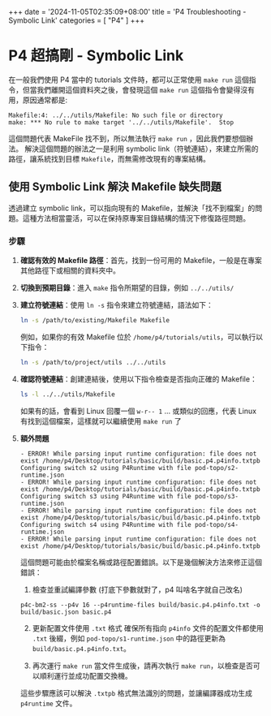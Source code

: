 +++
date = '2024-11-05T02:35:09+08:00'
title = 'P4 Troubleshooting - Symbolic Link'
categories = [
    "P4"
]
+++

# P4 超搞剛 - Symbolic Link

在一般我們使用 P4 當中的 tutorials 文件時，都可以正常使用 `make run` 這個指令，但當我們離開這個資料夾之後，會發現這個 `make run` 這個指令會變得沒有用，原因通常都是:

```bash!=
Makefile:4: ../../utils/Makefile: No such file or directory
make: *** No rule to make target '../../utils/Makefile'.  Stop
```

這個問題代表 MakeFile 找不到，所以無法執行 `make run` ，因此我們要想個辦法。
解決這個問題的辦法之一是利用 symbolic link（符號連結），來建立所需的路徑，讓系統找到目標 `Makefile`，而無需修改現有的專案結構。

## 使用 Symbolic Link 解決 Makefile 缺失問題

透過建立 symbolic link，可以指向現有的 Makefile，並解決「找不到檔案」的問題。這種方法相當靈活，可以在保持原專案目錄結構的情況下修復路徑問題。

### 步驟

1. **確認有效的 Makefile 路徑**：首先，找到一份可用的 Makefile，一般是在專案其他路徑下或相關的資料夾中。

2. **切換到預期目錄**：進入 `make` 指令所期望的目錄，例如 `../../utils/`

3. **建立符號連結**：使用 `ln -s` 指令來建立符號連結，語法如下：

   ```bash
   ln -s /path/to/existing/Makefile Makefile
   ```

   例如，如果你的有效 Makefile 位於 `/home/p4/tutorials/utils`，可以執行以下指令：

   ```bash
   ln -s /path/to/project/utils ../../utils
   ```

4. **確認符號連結**：創建連結後，使用以下指令檢查是否指向正確的 Makefile：

   ```bash
   ls -l ../../utils/Makefile
   ```

   如果有的話，會看到 Linux 回覆一個 `w-r-- 1` ... 或類似的回應，代表 Linux 有找到這個檔案，這樣就可以繼續使用 `make run` 了

5. **額外問題**

   ```bash!=
   - ERROR! While parsing input runtime configuration: file does not exist /home/p4/Desktop/tutorials/basic/build/basic.p4.p4info.txtpb
   Configuring switch s2 using P4Runtime with file pod-topo/s2-runtime.json
   - ERROR! While parsing input runtime configuration: file does not exist /home/p4/Desktop/tutorials/basic/build/basic.p4.p4info.txtpb
   Configuring switch s3 using P4Runtime with file pod-topo/s3-runtime.json
   - ERROR! While parsing input runtime configuration: file does not exist /home/p4/Desktop/tutorials/basic/build/basic.p4.p4info.txtpb
   Configuring switch s4 using P4Runtime with file pod-topo/s4-runtime.json
   - ERROR! While parsing input runtime configuration: file does not exist /home/p4/Desktop/tutorials/basic/build/basic.p4.p4info.txtpb
   ```

   這個問題可能由於檔案名稱或路徑配置錯誤。以下是幾個解決方法來修正這個錯誤：

   1. 檢查並重試編譯參數 (打底下參數就對了，p4 叫啥名字就自己改名)

   ```bash!=
   p4c-bm2-ss --p4v 16 --p4runtime-files build/basic.p4.p4info.txt -o build/basic.json basic.p4
   ```

   2. 更新配置文件使用 `.txt` 格式
      確保所有指向 `p4info` 文件的配置文件都使用 `.txt` 後綴，例如 `pod-topo/s1-runtime.json` 中的路徑更新為 `build/basic.p4.p4info.txt`。

   3. 再次運行 `make run`
      當文件生成後，請再次執行 `make run`，以檢查是否可以順利運行並成功配置交換機。

   這些步驟應該可以解決 `.txtpb` 格式無法識別的問題，並讓編譯器成功生成 `p4runtime` 文件。
